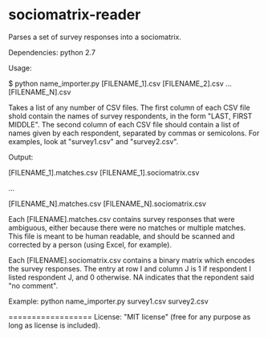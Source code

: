 sociomatrix-reader
==================

Parses a set of survey responses into a sociomatrix.

Dependencies: python 2.7

Usage:

$ python name_importer.py [FILENAME_1].csv [FILENAME_2].csv ... [FILENAME_N].csv

Takes a list of any number of CSV files. The first column of each CSV file shold contain the names of survey respondents, in the form "LAST, FIRST MIDDLE". The second column of each CSV file should contain a list of names given by each respondent, separated by commas or semicolons. For examples, look at "survey1.csv" and "survey2.csv".

Output:

[FILENAME_1].matches.csv
[FILENAME_1].sociomatrix.csv

...

[FILENAME_N].matches.csv
[FILENAME_N].sociomatrix.csv

Each [FILENAME].matches.csv contains survey responses that were ambiguous, either because there were no matches or multiple matches. This file is meant to be human readable, and should be scanned and corrected by a person (using Excel, for example).

Each [FILENAME].sociomatrix.csv contains a binary matrix which encodes the survey responses. The entry at row I and column J is 1 if respondent I listed respondent J, and 0 otherwise.	NA indicates that the repondent said "no comment".

Example:
python name_importer.py survey1.csv survey2.csv

==================
License: "MIT license" (free for any purpose as long as license is included).